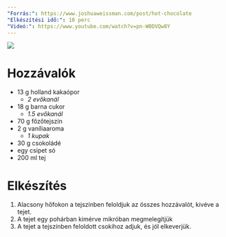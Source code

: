 ```yaml
---
"Forrás:": https://www.joshuaweissman.com/post/hot-chocolate
"Elkészítési idő:": 10 perc
"Videó:": https://www.youtube.com/watch?v=pn-W0DVQw8Y
---
```

![](Dokumentumok/Receptek/Sütemények,%20desszertek/attachments/IMG_20250520_221637.jpg)
# Hozzávalók
- 13 g holland kakaópor
	- *2 evőkanál*
- 18 g barna cukor
	- *1.5 evőkanál*
- 70 g főzőtejszín
- 2 g vaníliaaroma
	- *1 kupak*
- 30 g csokoládé
- egy csipet só
- 200 ml tej
# Elkészítés
1. Alacsony hőfokon a tejszínben feloldjuk az összes hozzávalót, kivéve a tejet.
2. A tejet egy pohárban kimérve mikróban megmelegítjük
3. A tejet a tejszínben feloldott csokihoz adjuk, és jól elkeverjük.